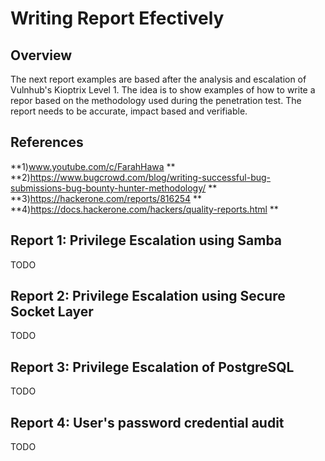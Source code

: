 # Writing Report Efectively

## Overview
The next report examples are based after the analysis and escalation of Vulnhub's Kioptrix Level 1. The idea is to show examples of how to write a repor based on the methodology used during the penetration test. The report needs to be accurate, impact based and verifiable.

## References
**1)www.youtube.com/c/FarahHawa  **
**2)https://www.bugcrowd.com/blog/writing-successful-bug-submissions-bug-bounty-hunter-methodology/  **
**3)https://hackerone.com/reports/816254 **
**4)https://docs.hackerone.com/hackers/quality-reports.html **

## Report 1: Privilege Escalation using Samba
TODO

## Report 2: Privilege Escalation using Secure Socket Layer
TODO

## Report 3: Privilege Escalation of PostgreSQL 
TODO

## Report 4: User's password credential audit
TODO

